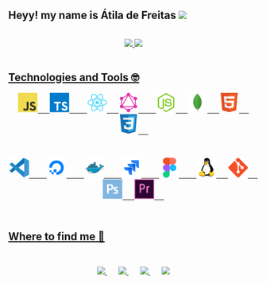 ## Heyy! my name is Átila de Freitas <img src="https://raw.githubusercontent.com/iampavangandhi/iampavangandhi/master/gifs/Hi.gif" width="30px">
  </br>                                
                                  
<div align="center">
  <a href="https://github.com/atiladefreitas">
  <img height="160em" src="https://github-readme-stats.vercel.app/api?username=atiladefreitas&show_icons=true&theme=dark&include_all_commits=true&count_private=true"/>
  <img height="160em" src="https://github-readme-stats.vercel.app/api/top-langs/?username=atiladefreitas&layout=compact&langs_count=7&theme=dark"/>
</div>

  </br>
  
## Technologies and Tools 🤓  
  <p align="center">
    <img height="40" src="https://raw.githubusercontent.com/devicons/devicon/master/icons/javascript/javascript-original.svg">
    &nbsp;&nbsp;&nbsp;&nbsp;
  <img height="40" src="https://raw.githubusercontent.com/devicons/devicon/master/icons/typescript/typescript-original.svg">
    &nbsp;&nbsp;&nbsp;&nbsp;
      <img height="40" src="https://raw.githubusercontent.com/devicons/devicon/master/icons/react/react-original.svg">
  &nbsp;&nbsp;&nbsp;&nbsp;
      <img height="40" src="https://raw.githubusercontent.com/devicons/devicon/2ae2a900d2f041da66e950e4d48052658d850630/icons/graphql/graphql-plain.svg">
    &nbsp;&nbsp;&nbsp;&nbsp;
        <img height="40" src="https://raw.githubusercontent.com/devicons/devicon/master/icons/nodejs/nodejs-original.svg">
  &nbsp;&nbsp;&nbsp;&nbsp;
        <img height="40" src="https://raw.githubusercontent.com/devicons/devicon/master/icons/mongodb/mongodb-original.svg">
    &nbsp;&nbsp;&nbsp;&nbsp;
    <img height="40" src="https://raw.githubusercontent.com/devicons/devicon/master/icons/html5/html5-original.svg">
    &nbsp;&nbsp;&nbsp;&nbsp;
    <img height="40" src="https://raw.githubusercontent.com/devicons/devicon/master/icons/css3/css3-original.svg">
    &nbsp;&nbsp;&nbsp;&nbsp;
</p>
</br>
 <p align="center">
  <img height="40" src="https://raw.githubusercontent.com/devicons/devicon/2ae2a900d2f041da66e950e4d48052658d850630/icons/vscode/vscode-original.svg">
    &nbsp;&nbsp;&nbsp;&nbsp;
    <img height="40" src="https://raw.githubusercontent.com/devicons/devicon/2ae2a900d2f041da66e950e4d48052658d850630/icons/digitalocean/digitalocean-original.svg">
    &nbsp;&nbsp;&nbsp;&nbsp;
    <img height="40" src="https://raw.githubusercontent.com/devicons/devicon/2ae2a900d2f041da66e950e4d48052658d850630/icons/docker/docker-original.svg">
    &nbsp;&nbsp;&nbsp;&nbsp;
      <img height="40" src="https://raw.githubusercontent.com/devicons/devicon/2ae2a900d2f041da66e950e4d48052658d850630/icons/jira/jira-original.svg">
    &nbsp;&nbsp;&nbsp;&nbsp;
    <img height="40" src="https://github.com/devicons/devicon/blob/master/icons/figma/figma-original.svg">
    &nbsp;&nbsp;&nbsp;&nbsp;
    <img height="40" src="https://raw.githubusercontent.com/devicons/devicon/master/icons/linux/linux-original.svg">
    &nbsp;&nbsp;&nbsp;&nbsp;
      <img height="40" src="https://raw.githubusercontent.com/devicons/devicon/master/icons/git/git-original.svg">
    &nbsp;&nbsp;&nbsp;&nbsp;
      <img height="40" src="https://github.com/devicons/devicon/blob/master/icons/photoshop/photoshop-plain.svg">
    &nbsp;&nbsp;&nbsp;&nbsp;
      <img height="40" src="https://github.com/devicons/devicon/blob/master/icons/premierepro/premierepro-original.svg">
    &nbsp;&nbsp;&nbsp;&nbsp;

</p>
</div>
  </br>
  
## Where to find me 📱
  </br>
  <p align="center">
  <a href="https://github.com/atiladefreitas">
        <img  src="https://img.shields.io/badge/github-%23100000.svg?&style=for-the-badge&logo=github&logoColor=white&link=mailto:https://github.com/atiladefreitas">
    </a>
  &nbsp;&nbsp;&nbsp;&nbsp;&nbsp;
  <a href="https://instagram.com/atiladefreitas.co">
        <img  src="https://img.shields.io/badge/-Instagram-%23E4405F?style=for-the-badge&logo=instagram&logoColor=white">
    </a>
  &nbsp;&nbsp;&nbsp;&nbsp;&nbsp;
    <a href="https://www.linkedin.com/in/atilafreitas">
        <img src="https://img.shields.io/badge/linkedin-%230077B5.svg?&style=for-the-badge&logo=linkedin&logoColor=white&link=mailto:https://www.linkedin.com/in/atilafreitas/">
    </a>
  &nbsp;&nbsp;&nbsp;&nbsp;&nbsp;
    <a href="mailto:contact@atiladefreitas.co">
        <img src="https://img.shields.io/badge/-contact@atiladefreitas.co-%230077B5?style=for-the-badge&logo=icloud&logoColor=white&color=informational">
    </a>
  </p>

